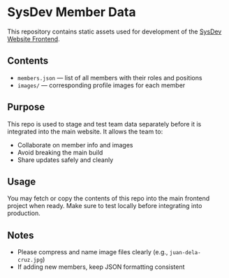 # SysDev Member Data

This repository contains static assets used for development of the [SysDev Website Frontend](https://github.com/SAMAHAN-Systems-Development/sysdev-website-frontend).

## Contents
- `members.json` — list of all members with their roles and positions
- `images/` — corresponding profile images for each member

## Purpose
This repo is used to stage and test team data separately before it is integrated into the main website. It allows the team to:
- Collaborate on member info and images
- Avoid breaking the main build
- Share updates safely and cleanly

## Usage
You may fetch or copy the contents of this repo into the main frontend project when ready. Make sure to test locally before integrating into production.

## Notes
- Please compress and name image files clearly (e.g., `juan-dela-cruz.jpg`)
- If adding new members, keep JSON formatting consistent
